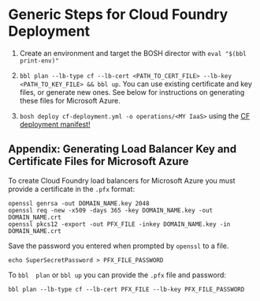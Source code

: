 # Generic Steps for Cloud Foundry Deployment

1. Create an environment and target the BOSH director with `eval "$(bbl print-env)"`

1. `bbl plan --lb-type cf --lb-cert <PATH_TO_CERT_FILE> --lb-key <PATH_TO_KEY_FILE> && bbl up`. You can use existing certificate and key files, or generate new ones. See below for instructions on generating these files for Microsoft Azure.

1. `bosh deploy cf-deployment.yml -o operations/<MY IaaS>` using the [CF deployment manifest!](https://github.com/cloudfoundry/cf-deployment)

## Appendix: Generating Load Balancer Key and Certificate Files for Microsoft Azure

To create Cloud Foundry load balancers for Microsoft Azure you must provide a certificate
in the `.pfx` format:

```
openssl genrsa -out DOMAIN_NAME.key 2048
openssl req -new -x509 -days 365 -key DOMAIN_NAME.key -out DOMAIN_NAME.crt
openssl pkcs12 -export -out PFX_FILE -inkey DOMAIN_NAME.key -in DOMAIN_NAME.crt
```

Save the password you entered when prompted by `openssl` to a file.

```
echo SuperSecretPassword > PFX_FILE_PASSWORD
```

To `bbl  plan` or `bbl up` you can provide the `.pfx` file and password:

```
bbl plan --lb-type cf --lb-cert PFX_FILE --lb-key PFX_FILE_PASSWORD
```
